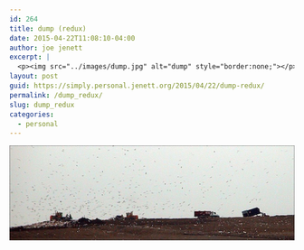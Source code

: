 ```yaml
---
id: 264
title: dump (redux)
date: 2015-04-22T11:08:10-04:00
author: joe jenett
excerpt: |
  <p><img src="../images/dump.jpg" alt="dump" style="border:none;"></p>
layout: post
guid: https://simply.personal.jenett.org/2015/04/22/dump-redux/
permalink: /dump_redux/
slug: dump_redux
categories:
  - personal
---
```

<img src="../images/dump.jpg" alt="dump" style="border:none;">